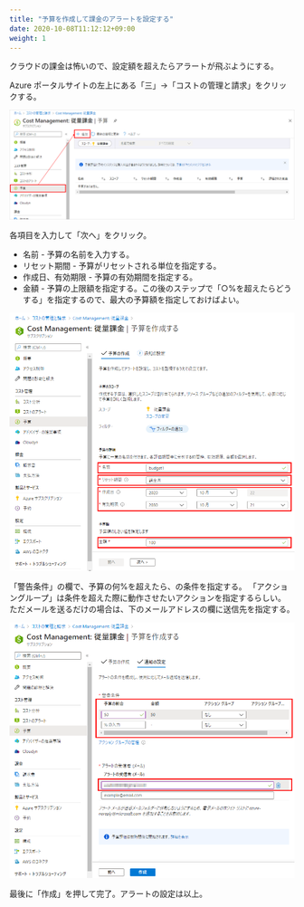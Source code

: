 ```yaml
---
title: "予算を作成して課金のアラートを設定する"
date: 2020-10-08T11:12:12+09:00
weight: 1
---
```


クラウドの課金は怖いので、設定額を超えたらアラートが飛ぶようにする。

Azure ポータルサイトの左上にある「三」→「コストの管理と請求」をクリックする。

![](2020-10-08-11-19-10.png)

各項目を入力して「次へ」をクリック。

* 名前 - 予算の名前を入力する。
* リセット期間 - 予算がリセットされる単位を指定する。
* 作成日、有効期限 - 予算の有効期間を指定する。
* 金額 - 予算の上限額を指定する。この後のステップで「○%を超えたらどうする」を指定するので、最大の予算額を指定しておけばよい。

![](2020-10-08-11-21-45.png)

「警告条件」の欄で、予算の何%を超えたら、の条件を指定する。
「アクショングループ」は条件を超えた際に動作させたいアクションを指定するらしい。
ただメールを送るだけの場合は、下のメールアドレスの欄に送信先を指定する。

![](2020-10-08-11-36-04.png)

最後に「作成」を押して完了。アラートの設定は以上。
